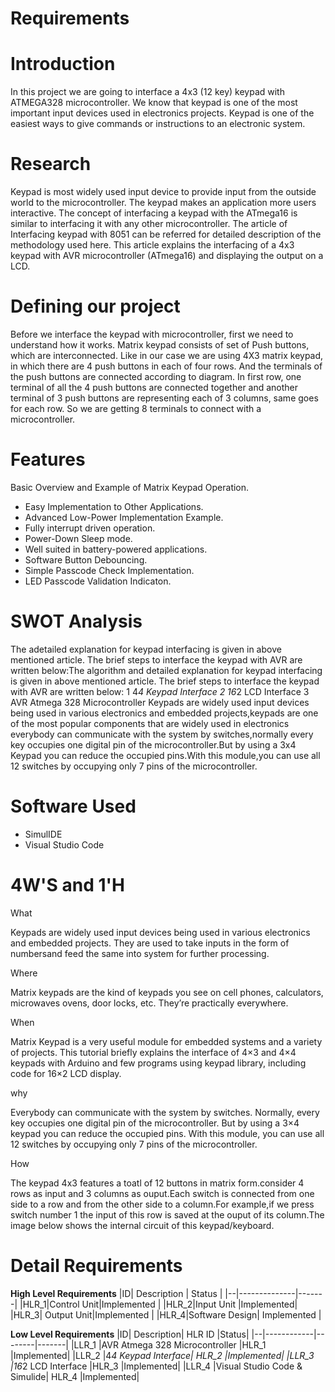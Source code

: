 # Requirements

# Introduction

In this project we are going to interface a 4x3 (12 key) keypad with ATMEGA328 microcontroller. We know that keypad is one of the most important input devices used in electronics projects. Keypad is one of the easiest ways to give commands or instructions to an electronic system.
# Research
Keypad is most widely used input device to provide input from the outside world to the microcontroller. The keypad makes an application more users interactive.  The concept of interfacing a keypad with the ATmega16 is similar to interfacing it with any other microcontroller. The article of Interfacing keypad with 8051 can be referred for detailed description of the methodology used here. This article explains the interfacing of a 4x3 keypad with AVR microcontroller (ATmega16) and displaying the output on a LCD.
 
# Defining our project
Before we interface the keypad with microcontroller, first we need to understand how it works. Matrix keypad consists of set of Push buttons, which are interconnected. Like in our case we are using 4X3 matrix keypad, in which there are 4 push buttons in each of four rows. And the terminals of the push buttons are connected according to diagram. In first row, one terminal of all the 4 push buttons are connected together and another terminal of 3 push buttons are representing each of 3 columns, same goes for each row. So we are getting 8 terminals to connect with a microcontroller.
# Features
Basic Overview and Example of Matrix Keypad Operation.
- Easy Implementation to Other Applications.
- Advanced Low-Power Implementation Example.
- Fully interrupt driven operation.
- Power-Down Sleep mode.
- Well suited in battery-powered applications.
- Software Button Debouncing.
- Simple Passcode Check Implementation.
- LED Passcode Validation Indicaton.
# SWOT Analysis
The adetailed explanation for keypad interfacing is given in above mentioned article. The brief steps to interface the keypad with AVR are written below:The algorithm and detailed explanation for keypad interfacing is given in above mentioned article. The brief steps to interface the keypad with AVR are written below:
1 4*4 Keypad Interface
2 16*2 LCD Interface
3 AVR Atmega 328 Microcontroller
Keypads are widely used input devices being used in various electronics and embedded projects,keypads are one of the most popular components that are widely used in electronics everybody can communicate with the system by switches,normally every key occupies one digital pin of the microcontroller.But by using a 3x4 Keypad you can reduce the occupied pins.With this module,you can use all 12 switches by occupying only 7 pins of the microcontroller.
# Software Used
- SimulIDE
- Visual Studio Code
# 4W'S and 1'H
What

Keypads are widely used input devices being used in various electronics and embedded projects. They are used to take inputs in the form of numbersand feed the same into system for further processing.

Where

Matrix keypads are the kind of keypads you see on cell phones, calculators, microwaves ovens, door locks, etc. They’re practically everywhere.

When

Matrix Keypad is a very useful module for embedded systems and a variety of projects. This tutorial briefly explains the interface of 4×3 and 4×4 keypads with Arduino and few programs using keypad library, including code for 16×2 LCD display.

why

Everybody can communicate with the system by switches. Normally, every key occupies one digital pin of the microcontroller. But by using a 3×4 keypad you can reduce the occupied pins. With this module, you can use all 12 switches by occupying only 7 pins of the microcontroller.

How

The keypad 4x3 features a toatl of 12 buttons in matrix form.consider 4 rows as input and 3 columns as ouput.Each switch is connected from one side to a row and from the other side to a column.For example,if we press switch number 1 the input of this row is saved at the ouput of its column.The image below shows the internal circuit of this keypad/keyboard.

# Detail Requirements
__High Level Requirements__
|ID|	Description |	Status |
|--|--------------|-------|
|HLR_1|Control Unit|Implemented |
|HLR_2|Input Unit	|Implemented|
|HLR_3| Output Unit|Implemented |
|HLR_4|Software Design|	Implemented |

__Low Level Requirements__
|ID|	Description|	HLR ID	|Status|
|--|------------|--------|-------|
|LLR_1	|AVR Atmega 328 Microcontroller	|HLR_1	|Implemented|
|LLR_2	|4*4 Keypad Interface|	HLR_2	|Implemented|
|LLR_3 	|16*2 LCD Interface	|HLR_3	|Implemented|
|LLR_4	|Visual Studio Code & Simulide|	HLR_4	|Implemented|
